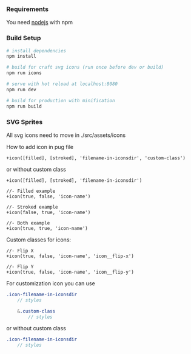 ### Requirements

You need [nodejs](https://nodejs.org/en/) with npm

### Build Setup

``` bash
# install dependencies
npm install

# build for craft svg icons (run once before dev or build)
npm run icons

# serve with hot reload at localhost:8080
npm run dev

# build for production with minification
npm run build

```

### SVG Sprites

All svg icons need to move in ./src/assets/icons

How to add icon in pug file
```pug
+icon([filled], [stroked], 'filename-in-iconsdir', 'custom-class')
```
or without custom class
```pug
+icon([filled], [stroked], 'filename-in-iconsdir')

//- Filled example
+icon(true, false, 'icon-name')

//- Stroked example
+icon(false, true, 'icon-name')

//- Both example
+icon(true, true, 'icon-name')
```

Custom classes for icons:
```pug
//- Flip X
+icon(true, false, 'icon-name', 'icon__flip-x')

//- Flip Y
+icon(true, false, 'icon-name', 'icon__flip-y')
```

For customization icon you can use
```sass
.icon-filename-in-iconsdir
    // styles

    &.custom-class
        // styles
```
or without custom class
```sass
.icon-filename-in-iconsdir
    // styles
```
